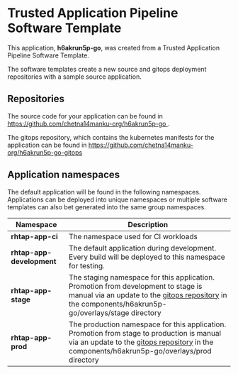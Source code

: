 # Trusted Application Pipeline Software Template

This application, **h6akrun5p-go**, was created from a Trusted Application Pipeline Software Template.

The software templates create a new source and gitops deployment repositories with a sample source application. 

## Repositories

The source code for your application can be found in [https://github.com/chetna14manku-org/h6akrun5p-go ](https://github.com/chetna14manku-org/h6akrun5p-go ).
 
The gitops repository, which contains the kubernetes manifests for the application can be found in 
[https://github.com/chetna14manku-org/h6akrun5p-go-gitops ](https://github.com/chetna14manku-org/h6akrun5p-go-gitops ) 

## Application namespaces 

The default application will be found in the following namespaces. Applications can be deployed into unique namespaces or multiple software templates can also bet generated into the same group namespaces.  

|  Namespace   |  Description   |  
| -------- | -------- |
| **rhtap-app-ci** | The namespace used for CI workloads |
| **rhtap-app-development** | The default application during development. Every build will be deployed to this namespace for testing. |
| **rhtap-app-stage** | The staging namespace for this application. Promotion from development to stage is manual via an update to the [gitops repository](https://github.com/chetna14manku-org/h6akrun5p-go-gitops ) in the components/h6akrun5p-go/overlays/stage directory |
| **rhtap-app-prod** | The production namespace for this application. Promotion from stage to production is manual via an update to the [gitops repository](https://github.com/chetna14manku-org/h6akrun5p-go-gitops ) in the components/h6akrun5p-go/overlays/prod directory |